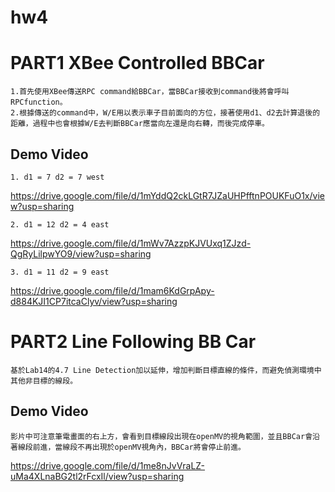 # hw4

# PART1 XBee Controlled BBCar
	
	1.首先使用XBee傳送RPC command給BBCar，當BBCar接收到command後將會呼叫RPCfunction。
	2.根據傳送的command中，W/E用以表示車子目前面向的方位，接著使用d1、d2去計算退後的距離，過程中也會根據W/E去判斷BBCar應當向左還是向右轉，而後完成停車。
	
## Demo Video
	
	1. d1 = 7 d2 = 7 west 
https://drive.google.com/file/d/1mYddQ2ckLGtR7JZaUHPfftnPOUKFuO1x/view?usp=sharing
	
	2. d1 = 12 d2 = 4 east
https://drive.google.com/file/d/1mWv7AzzpKJVUxq1ZJzd-QgRyLilpwYO9/view?usp=sharing
	
	3. d1 = 11 d2 = 9 east
https://drive.google.com/file/d/1mam6KdGrpApy-d884KJI1CP7itcaClyv/view?usp=sharing

# PART2 Line Following BB Car
	
	基於Lab14的4.7 Line Detection加以延伸，增加判斷目標直線的條件，而避免偵測環境中其他非目標的線段。
	
## Demo Video
	
	影片中可注意筆電畫面的右上方，會看到目標線段出現在openMV的視角範圍，並且BBCar會沿著線段前進，當線段不再出現於openMV視角內，BBCar將會停止前進。
https://drive.google.com/file/d/1me8nJvVraLZ-uMa4XLnaBG2tl2rFcxIl/view?usp=sharing
